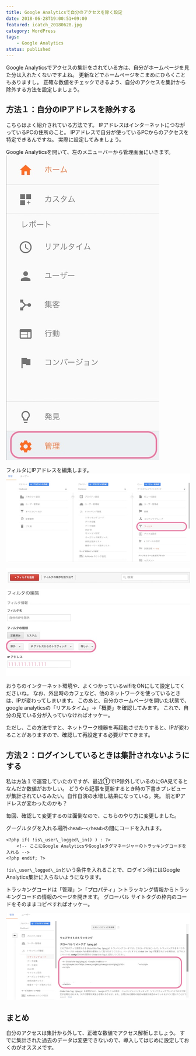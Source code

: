 ```yaml
---
title: Google Analyticsで自分のアクセスを除く設定
date: 2018-06-28T19:00:51+09:00
featured: icatch_20180628.jpg
category: WordPress
tags:
    - Google Analytics
status: published
---
```


Google Analyticsでアクセスの集計をされている方は、自分がホームページを見た分は入れたくないですよね。 更新などでホームページをこまめにひらくこともありますし。 正確な数値をチェックできるよう、自分のアクセスを集計から除外する方法を設定しましょう。

## 方法１：自分のIPアドレスを除外する

 こちらはよく紹介されている方法です。 IPアドレスはインターネットにつながっているPCの住所のこと。 IPアドレスで自分が使っているPCからのアクセスを特定できるんですね。 実際に設定してみましょう。


Google Analyticsを開いて、左のメニューバーから管理画面にいきます。
![管理画面](SS_GA_IP_filter_01.jpg)


フィルタにIPアドレスを編集します。
![管理画面](SS_GA_IP_filter_02.jpg)

![管理画面](SS_GA_IP_filter_03.jpg)

![フィルタの編集](SS_GA_IP_filter_04.jpg)

おうちのインターネット環境や、よくつかっているwifiをONにして設定してくださいね。 なお、外出時のカフェなど、他のネットワークを使っているときは、IPが変わってしまいます。 このあと、自分のホームページを開いた状態で、google analyticsの「リアルタイム」→「概要」を確認してみます。
これで、自分の見ている分が入っていなければオッケー。


ただし、この方法ですと、ネットワーク機器を再起動させたりすると、IPが変わることがありますので、確認して再設定する必要がでてきます。

## 方法２：ログインしているときは集計されないようにする

私は方法１で運営していたのですが、最近①でIP除外しているのにGA見てるとなんだか数値がおかしい。 どうやら記事を更新するとき時の下書きプレビューが集計されているみたい。自作自演の水増し結果になっている。笑。 前とIPアドレスが変わったのかも？

毎回、確認して変更するのは面倒なので、こちらのやり方に変更しました。

グーグルタグを入れる場所`<head>~</head>`の間にコードを入れます。

```markup
<?php if( !is\_user\_logged\_in() ) : ?>
    <!-- ここにGoogle AnalyticsやGoogleタグマネージャーのトラッキングコードを入れる -->
<?php endif; ?>
```

`!is\_user\_logged\_in`という条件を入れることで、ログイン時にはGoogle Analytics集計に入らないようになります。

トラッキングコードは「管理」＞「プロパティ」＞トラッキング情報からトラッキングコードの情報のページを開きます。 グローバル サイトタグの枠内のコードをそのままコピペすればオッケー。

![グローバルサイトのタグ](SS_GA_IP_filter_05.jpg)


## まとめ

自分のアクセスは集計から外して、正確な数値でアクセス解析しましょう。 すでに集計された過去のデータは変更できないので、導入してはじめに設定しておくのがオススメです。
